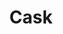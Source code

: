 ---
blog: http://blog.cask.co/
facebook: http://facebook.com/cask
git: https://github.com/caskdata
linkedin: https://linkedin.com/company/2552378
logohandle: caskco
sort: cask
title: Cask
twitter: https://x.com/caskdata
website: http://cask.co/
youtube: https://youtube.com/channel/UCfkRcekMTa5GA2DdNKba7Jg
---